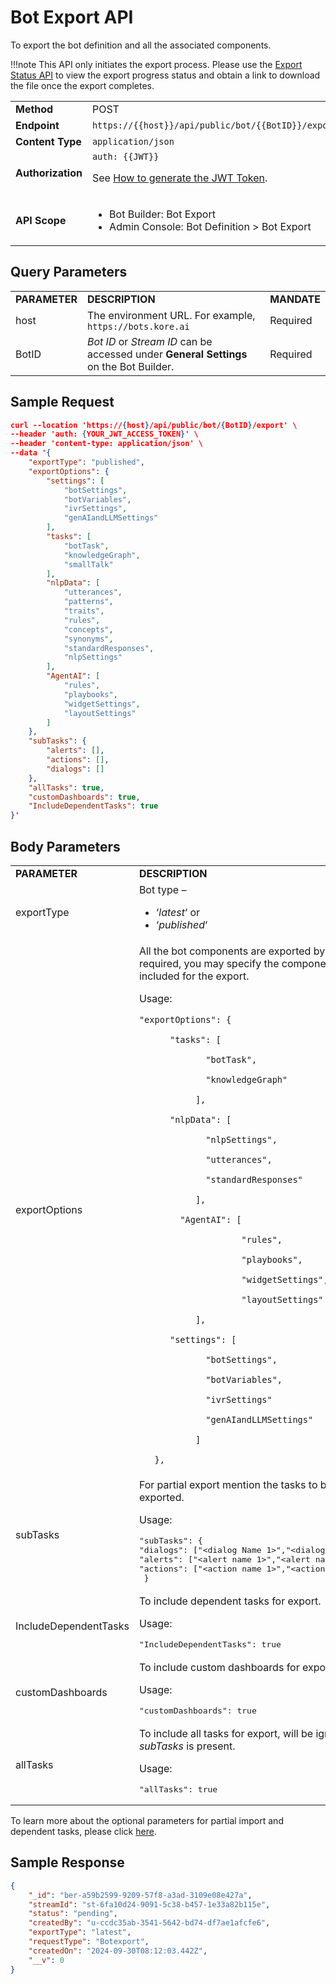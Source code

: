# Bot Export API

To export the bot definition and all the associated components.

!!!note
    This API only initiates the export process. Please use the [Export Status API](../bot-export-status) to view the export progress status and obtain a link to download the file once the export completes.

<table>
  <tr>
   <td><strong>Method</strong>
   </td>
   <td>POST
   </td>
  </tr>
  <tr>
   <td><strong>Endpoint</strong>
   </td>
   <td><code>https://{{host}}/api/public/bot/{{BotID}}/export</code>
   </td>
  </tr>
  <tr>
   <td><strong>Content Type</strong>
   </td>
   <td><code>application/json</code>
   </td>
  </tr>
  <tr>
   <td><strong>Authorization</strong>
   </td>
   <td><code>auth: {{JWT}}</code>
<p>
See <a href="../api-introduction/#generating-the-jwt-token">How to generate the JWT Token</a>.
   </td>
  </tr>
  <tr>
   <td><strong>API Scope</strong>
   </td>
   <td>
<ul>

<li>Bot Builder: Bot Export

<li>Admin Console: Bot Definition > Bot Export
</li>
</ul>
   </td>
  </tr>
</table>



## Query Parameters


<table>
  <tr>
   <td><strong>PARAMETER</strong>
   </td>
   <td><strong>DESCRIPTION</strong>
   </td>
   <td><strong>MANDATE</strong>
   </td>
  </tr>
  <tr>
   <td>host
   </td>
   <td>The environment URL. For example, <code>https://bots.kore.ai</code>
   </td>
   <td>Required
   </td>
  </tr>
  <tr>
   <td>BotID
   </td>
   <td><em>Bot ID</em> or <em>Stream ID</em> can be accessed under <strong>General Settings</strong> on the Bot Builder.
   </td>
   <td>Required
   </td>
  </tr>
</table>



## Sample Request

```json
curl --location 'https://{host}/api/public/bot/{BotID}/export' \
--header 'auth: {YOUR_JWT_ACCESS_TOKEN}' \
--header 'content-type: application/json' \
--data '{
    "exportType": "published",
    "exportOptions": {
        "settings": [
            "botSettings",
            "botVariables",
            "ivrSettings",
            "genAIandLLMSettings"
        ],
        "tasks": [
            "botTask",
            "knowledgeGraph",
            "smallTalk"
        ],
        "nlpData": [
            "utterances",
            "patterns",
            "traits",
            "rules",
            "concepts",
            "synonyms",
            "standardResponses",
            "nlpSettings"
        ],
        "AgentAI": [
            "rules",
            "playbooks",
            "widgetSettings",
            "layoutSettings"
        ]
    },
    "subTasks": {
        "alerts": [],
        "actions": [],
        "dialogs": []
    },
    "allTasks": true,
    "customDashboards": true,
    "IncludeDependentTasks": true
}'
```

## Body Parameters

<table>
  <tr>
   <td><strong>PARAMETER</strong>
   </td>
   <td><strong>DESCRIPTION</strong>
   </td>
   <td><strong>MANDATE</strong>
   </td>
  </tr>
  <tr>
   <td>exportType
   </td>
   <td>Bot type –
<ul>

<li>‘<em>latest</em>‘ or

<li>‘<em>published</em>‘
</li>
</ul>
   </td>
   <td>Required
   </td>
  </tr>
  <tr>
   <td>exportOptions
   </td>
   <td>All the bot components are exported by default. If required, you may specify the components to be included for the export.
<p>
Usage:
<p>
<code>"exportOptions": {</code>
<p>
<code>      "tasks": [</code>
<p>
<code>             "botTask",</code>
<p>
<code>             "knowledgeGraph"</code>
<p>
<code>           ],</code>
<p>
<code>      "nlpData": [</code>
<p>
<code>             "nlpSettings",</code>
<p>
<code>             "utterances",</code>
<p>
<code>             "standardResponses"</code>
<p>
<code>           ],</code>
<p> 
<code>        "AgentAI": [</code>
<p>
<code>                    "rules",</code>
<p>
<code>                    "playbooks",</code>
<p>
<code>                    "widgetSettings",</code>
<p>
<code>                    "layoutSettings"</code>
<p>
<code>           ],</code>
<p>
<code>      "settings": [</code>
<p>
<code>             "botSettings",</code>
<p>
<code>             "botVariables",</code>
<p>
<code>             "ivrSettings"</code>
<p>
<code>             "genAIandLLMSettings"</code>
<p>
<code>           ]</code>
<p>
<code>   },</code>
   </td>
   <td>Optional
   </td>
  </tr>
  <tr>
   <td>subTasks
   </td>
   <td>For partial export mention the tasks to be exported.
<p>
Usage:
<pre>"subTasks": {
"dialogs": ["&lt;dialog Name 1>","&lt;dialog Name 2>"],
"alerts": ["&lt;alert name 1>","&lt;alert name 2>"],
"actions": ["&lt;action name 1>","&lt;action name 2>"]
 }</pre></td>
<td>Optional
   </td>
  </tr>
  <tr>
   <td>IncludeDependentTasks
   </td>
   <td>To include dependent tasks for export.
<p>
Usage:
<p>
<pre>"IncludeDependentTasks": true</pre>
   </td>
   <td>Optional
   </td>
  </tr>
  <tr>
   <td>customDashboards
   </td>
   <td>To include custom dashboards for export.
<p>
Usage:
<p>
<pre>"customDashboards": true</pre>
   </td>
   <td>Optional
   </td>
  </tr>
  <tr>
   <td>allTasks
   </td>
   <td>To include all tasks for export, will be ignored if <em>subTasks</em> is present.
<p>
Usage:
<p>
<pre>"allTasks": true</pre>
   </td>
   <td>Optional
   </td>
  </tr>
</table>


To learn more about the optional parameters for partial import and dependent tasks, please click [here](../../../manage-assistant/bot-management/#exporting-an-assistant).


## Sample Response


```json
{
    "_id": "ber-a59b2599-9209-57f8-a3ad-3109e08e427a",
    "streamId": "st-6fa10d24-9091-5c38-b457-1e33a82b115e",
    "status": "pending",
    "createdBy": "u-ccdc35ab-3541-5642-bd74-df7ae1afcfe6",
    "exportType": "latest",
    "requestType": "Botexport",
    "createdOn": "2024-09-30T08:12:03.442Z",
    "__v": 0
}
```